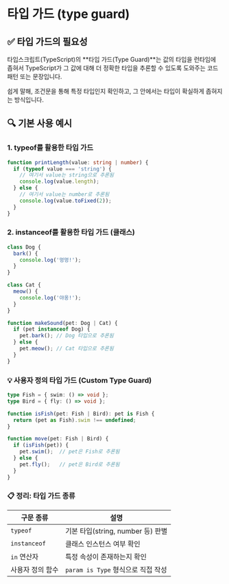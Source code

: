 # 타입 가드 (type guard)


## ✅ 타입 가드의 필요성
타입스크립트(TypeScript)의 **타입 가드(Type Guard)**는 값의 타입을 런타임에 좁혀서 TypeScript가 그 값에 대해 더 정확한 타입을 추론할 수 있도록 도와주는 코드 패턴 또는 문장입니다.

쉽게 말해, 조건문을 통해 특정 타입인지 확인하고, 그 안에서는 타입이 확실하게 좁혀지는 방식입니다.


## 🔍 기본 사용 예시

### 1. typeof를 활용한 타입 가드

```ts
function printLength(value: string | number) {
  if (typeof value === 'string') {
    // 여기서 value는 string으로 추론됨
    console.log(value.length);
  } else {
    // 여기서 value는 number로 추론됨
    console.log(value.toFixed(2));
  }
}
```

### 2. instanceof를 활용한 타입 가드 (클래스)
```ts
class Dog {
  bark() {
    console.log('멍멍!');
  }
}

class Cat {
  meow() {
    console.log('야옹!');
  }
}

function makeSound(pet: Dog | Cat) {
  if (pet instanceof Dog) {
    pet.bark(); // Dog 타입으로 추론됨
  } else {
    pet.meow(); // Cat 타입으로 추론됨
  }
}
```

### 💡 사용자 정의 타입 가드 (Custom Type Guard)
```ts
type Fish = { swim: () => void };
type Bird = { fly: () => void };

function isFish(pet: Fish | Bird): pet is Fish {
  return (pet as Fish).swim !== undefined;
}

function move(pet: Fish | Bird) {
  if (isFish(pet)) {
    pet.swim();  // pet은 Fish로 추론됨
  } else {
    pet.fly();   // pet은 Bird로 추론됨
  }
}
```

### 📋 정리: 타입 가드 종류
| 구문 종류       | 설명                                 |
|----------------|---------------------------------------|
| `typeof`       | 기본 타입(string, number 등) 판별     |
| `instanceof`   | 클래스 인스턴스 여부 확인             |
| `in` 연산자    | 특정 속성이 존재하는지 확인           |
| 사용자 정의 함수 | `param is Type` 형식으로 직접 작성  |
